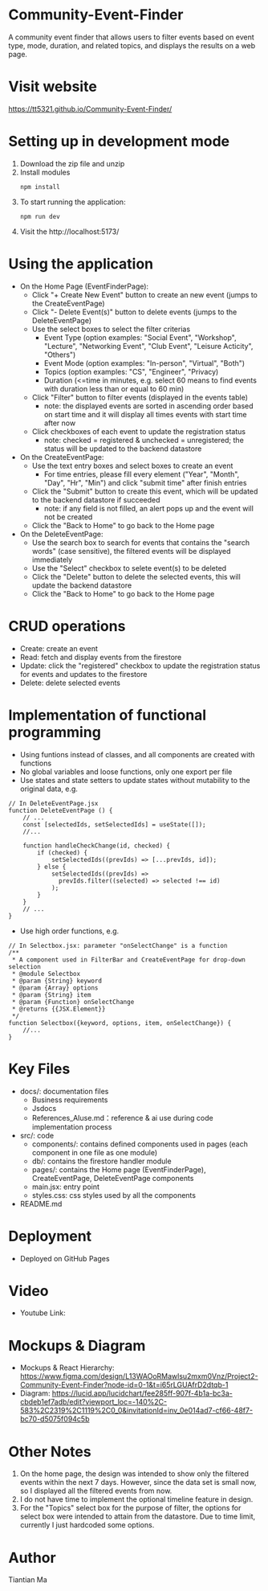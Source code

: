 # Community-Event-Finder
A community event finder that allows users to filter events based on event type, mode, duration, and related topics, and displays the results on a web page.

# Visit website
https://tt5321.github.io/Community-Event-Finder/

# Setting up in development mode
1. Download the zip file and unzip
2. Install modules
    ```
    npm install
    ```
3. To start running the application:
    ```
    npm run dev
    ```
4. Visit the http://localhost:5173/

# Using the application
- On the Home Page (EventFinderPage):
    - Click "+ Create New Event" button to create an new event (jumps to the CreateEventPage)
    - Click "- Delete Event(s)" button to delete events (jumps to the DeleteEventPage)
    - Use the select boxes to select the filter criterias
        - Event Type (option examples: "Social Event", "Workshop", "Lecture", "Networking Event", "Club Event", "Leisure Acticity", "Others")
        - Event Mode (option examples: "In-person", "Virtual", "Both")
        - Topics (option examples: "CS", "Engineer", "Privacy)
        - Duration (<=time in minutes, e.g. select 60 means to find events with duration less than or equal to 60 min)
    - Click "Filter" button to filter events (displayed in the events table)
        - note: the displayed events are sorted in ascending order based on start time and it will display all times events with start time after now
    - Click checkboxes of each event to update the registration status
        - note: checked = registered & unchecked = unregistered; the status will be updated to the backend datastore
- On the CreateEventPage:
    - Use the text entry boxes and select boxes to create an event
        - For time entries, please fill every element ("Year", "Month", "Day", "Hr", "Min") and click "submit time" after finish entries
    - Click the "Submit" button to create this event, which will be updated to the backend datastore if succeeded
        - note: if any field is not filled, an alert pops up and the event will not be created
    - Click the "Back to Home" to go back to the Home page
- On the DeleteEventPage:
    - Use the search box to search for events that contains the "search words" (case sensitive), the filtered events will be displayed immediately
    - Use the "Select" checkbox to selete event(s) to be deleted
    - Click the "Delete" button to delete the selected events, this will update the backend datastore
    - Click the "Back to Home" to go back to the Home page

# CRUD operations
- Create: create an event
- Read: fetch and display events from the firestore
- Update: click the "registered" checkbox to update the registration status for events and updates to the firestore
- Delete: delete selected events

# Implementation of functional programming
- Using funtions instead of classes, and all components are created with functions
- No global variables and loose functions, only one export per file
- Use states and state setters to update states without mutability to the original data, e.g.
```
// In DeleteEventPage.jsx
function DeleteEventPage () {
    // ...
    const [selectedIds, setSelectedIds] = useState([]);
    //...

    function handleCheckChange(id, checked) {
        if (checked) {
            setSelectedIds((prevIds) => [...prevIds, id]);
        } else {
            setSelectedIds((prevIds) =>
              prevIds.filter((selected) => selected !== id)
            );
        }
    }
    // ...
}
```
- Use high order functions, e.g.
```
// In Selectbox.jsx: parameter "onSelectChange" is a function
/**
 * A component used in FilterBar and CreateEventPage for drop-down selection
 * @module Selectbox
 * @param {String} keyword 
 * @param {Array} options 
 * @param {String} item
 * @param {Function} onSelectChange
 * @returns {{JSX.Element}}
 */
function Selectbox({keyword, options, item, onSelectChange}) {
    //...
}
```

# Key Files
- docs/: documentation files
    - Business requirements
    - Jsdocs
    - References_AIuse.md：reference & ai use during code implementation process
- src/: code
    - components/: contains defined components used in pages (each component in one file as one module)
    - db/: contains the firestore handler module
    - pages/: contains the Home page (EventFinderPage), CreateEventPage, DeleteEventPage components
    - main.jsx: entry point
    - styles.css: css styles used by all the components
- README.md

# Deployment
- Deployed on GitHub Pages

# Video
- Youtube Link: 

# Mockups & Diagram
- Mockups & React Hierarchy: https://www.figma.com/design/L13WAOoRMawlsu2mxm0Vnz/Project2-Community-Event-Finder?node-id=0-1&t=i65rLGUAfrD2dtqb-1
- Diagram: https://lucid.app/lucidchart/fee285ff-907f-4b1a-bc3a-cbdeb1ef7adb/edit?viewport_loc=-140%2C-583%2C2319%2C1119%2C0_0&invitationId=inv_0e014ad7-cf66-48f7-bc70-d5075f094c5b

# Other Notes
1. On the home page, the design was intended to show only the filtered events within the next 7 days. However, since the data set is small now, so I displayed all the filtered events from now.
2. I do not have time to implement the optional timeline feature in design.
3. For the "Topics" select box for the purpose of filter, the options for select box were intended to attain from the datastore. Due to time limit, currently I just hardcoded some options.

# Author
Tiantian Ma
